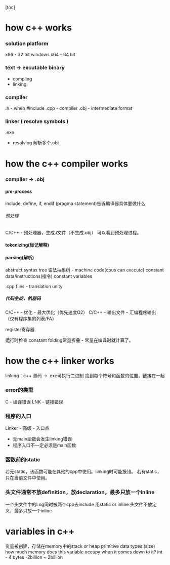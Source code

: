 [toc]
# how c++ works
### solution platform
x86 - 32 bit windows
x64 - 64 bit 
### text -> excutable binary
- compling
- linking
### compiler
.h - when #include
.cpp - compiler
.obj - intermediate format
### linker ( resolve symbols )
.exe 
- resolving 解析多个.obj

# how the c++ compiler works
### complier -> .obj
#### pre-process
include, define, if, endif 
(pragma statement)告诉编译器具体要做什么
###### 预处理
C/C++ - 预处理器，生成.i文件（不生成.obj）
可以看到预处理过程。

#### tokenizing(标记解释)
#### parsing(解析)
abstract syntax tree 语法抽象树 - machine code(cpus can execute)
constant data/instructions(指令)
constant variables

.cpp files - translation unity

##### 代码生成，机器码
C/C++ - 优化 - 最大优化（优先速度O2）
C/C++ - 输出文件 - 汇编程序输出（仅有程序集的列表/FA）

register寄存器

运行时检查
constant folding常量折叠 - 常量在编译时就计算了。

# how the c++ linker works
linking：c++ 源码 -> .exe可执行二进制
找到每个符号和函数的位置，链接在一起
### error的类型
C - 编译错误
LNK - 链接错误
### 程序的入口
Linker - 高级 - 入口点
- 无main函数会发生linking错误
- 程序入口不一定必须是main函数
### 函数前的static
若无static，该函数可能在其他的cpp中使用。linking时可能报错。
若有static，只在当前文件中使用。
### 头文件通常不放definition，放declaration，最多只放一个inline
一个头文件中的Log同时被两个cpp去include
用static or inline
头文件不放定义，最多只放一个inline

# variables in c++
变量被创建，存储在memory中的stack or heap
primitive data types:(size)
how much memory does this variable occupy when it comes down to it?
int - 4 bytes
-2billion ~ 2billion

